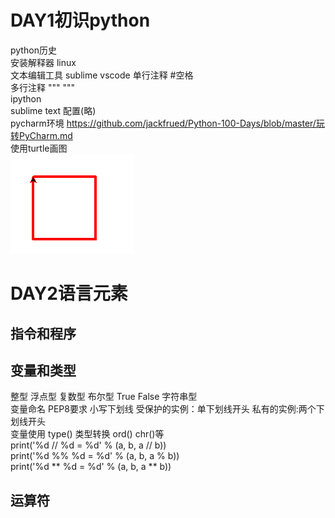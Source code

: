 # DAY1初识python    
python历史  
安装解释器 linux  
文本编辑工具 sublime vscode 
单行注释  #空格  
多行注释  """      """  
ipython  
sublime text 配置(略)  
pycharm环境    https://github.com/jackfrued/Python-100-Days/blob/master/玩转PyCharm.md  
使用turtle画图  
![image](https://github.com/HaijieW/learn_python100day_personal_notes/blob/master/ref/day1_pic.png)  
# DAY2语言元素  
## 指令和程序  
## 变量和类型
整型 浮点型 复数型 布尔型 True False 字符串型  
变量命名 PEP8要求  小写下划线   受保护的实例：单下划线开头 私有的实例:两个下划线开头  
变量使用 type() 类型转换 ord() chr()等  
print('%d // %d = %d' % (a, b, a // b))  
print('%d %% %d = %d' % (a, b, a % b))  
print('%d ** %d = %d' % (a, b, a ** b))  
## 运算符



